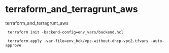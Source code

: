 # terraform_and_terragrunt_aws
terraform_and_terragrunt_aws


```
 terraform init -backend-config=env_vars/backend.hcl
 
 terraform apply -var-file=env_bck/vpc-without-dhcp-vpc2.tfvars -auto-approve
```

